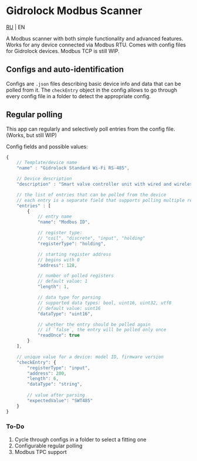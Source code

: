 # Gidrolock Modbus Scanner

[RU](https://github.com/nikzori/modbus-scanner) | EN

A Modbus scanner with both simple functionality and advanced features. Works for any device connected via Modbus RTU. 
Comes with config files for Gidrolock devices.
Modbus TCP is still WIP.

## Configs and auto-identification

Configs are `.json` files describing basic device info and data that can be polled from it. 
The `checkEntry` object in the config allows to go through every config file in a folder to detect the appropriate config.

## Regular polling

This app can regularly and selectively poll entries from the config file. (Works, but still WIP)

Config fields and possible values:

```js
{
	// Template/device name
	"name" : "Gidrolock Standard Wi-Fi RS-485",

	// Device description
	"description" : "Smart valve controller unit with wired and wireless leak sensor support",

	// the list of entries that can be polled from the device
	// each entry is a separate field that supports polling multiple registers and parsing data into UTF-8, int, etc.
	"entries" : [
		{
			// entry name
			"name": "Modbus ID",

			// register type:
			// "coil", "discrete", "input", "holding"
			"registerType": "holding",

			// starting register address 
			// begins with 0
			"address": 128,

			// number of polled registers
			// default value: 1
			"length": 1,

			// data type for parsing
			// supported data types: bool, uint16, uint32, utf8
			// default value: uint16
			"dataType": "uint16",

			// whether the entry should be polled again
			// if `false`, the entry will be polled only once
			"readOnce": true
		}
	],

	// unique value for a device: model ID, firmware version
	"checkEntry": {
		"registerType": "input", 
		"address": 200,
		"length": 6,
		"dataType": "string",
		
		// value after parsing
		"expectedValue": "SWT485"
	}
}
```


### To-Do
1. Cycle through configs in a folder to select a fitting one
2. Configurable regular polling
3. Modbus TPC support

